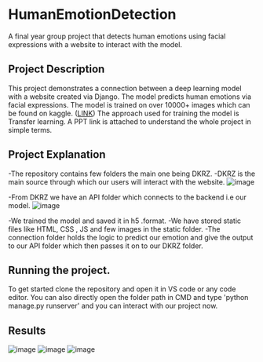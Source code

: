 # HumanEmotionDetection
A final year group project that detects human emotions using facial expressions with a website to interact with the model.

## Project Description
This project demonstrates a connection between a deep learning model with a website created via Django.
The model predicts human emotions via facial expressions. The model is trained on over 10000+ images which can be found on kaggle. ([LINK](https://www.kaggle.com/datasets/msambare/fer2013))
The approach used for training the model is Transfer learning. A PPT link is attached to understand the whole project in simple terms. 

## Project Explanation
-The repository contains few folders the main one being DKRZ. 
-DKRZ is the main source through which our users will interact with the website. 
![image](https://github.com/user-attachments/assets/0380ff64-33a6-4dd6-8b87-6feb26a4b87d)

-From DKRZ we have an API folder which connects to the backend i.e our model. 
![image](https://github.com/user-attachments/assets/394fcfcb-0c8f-4c5b-b58c-e0671839e5b4)

-We trained the model and saved it in h5 .format.
-We have stored static files like HTML, CSS , JS and few images in the static folder. 
-The connection folder holds the logic to predict our emotion and give the output to our API folder which then passes it on to our DKRZ folder. 

## Running the project. 
To get started clone the repository and open it in VS code or any code editor. You can also directly open the folder path in CMD and type 'python manage.py runserver' and you can interact with our project now.

## Results 
![image](https://github.com/user-attachments/assets/763601f8-86b0-4edb-bc6c-ce3f3c31198c)
![image](https://github.com/user-attachments/assets/55a6f1bc-7b71-4d87-8bf5-13e3df520f90)
![image](https://github.com/user-attachments/assets/3bc10174-fcb5-44ad-94b5-2aa7070f11ec)
